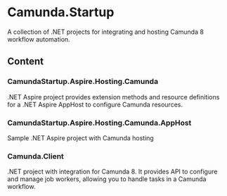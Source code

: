 # Camunda.Startup
A collection of .NET projects for integrating and hosting Camunda 8 workflow automation.

## Content
### CamundaStartup.Aspire.Hosting.Camunda
.NET Aspire project provides extension methods and resource definitions for a .NET Aspire AppHost to configure Camunda resources.

### CamundaStartup.Aspire.Hosting.Camunda.AppHost
Sample .NET Aspire project with Camunda hosting

### Camunda.Client
.NET project with integration for Camunda 8. It provides API to configure and manage job workers, allowing you to handle tasks in a Camunda workflow.